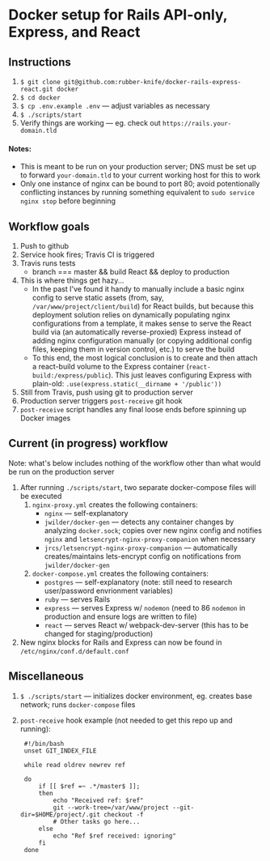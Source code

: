 
# Docker setup for Rails API-only, Express, and React

## Instructions
1. `$ git clone git@github.com:rubber-knife/docker-rails-express-react.git docker`
2. `$ cd docker`
3. `$ cp .env.example .env` — adjust variables as necessary
4. `$ ./scripts/start`
5. Verify things are working — eg. check out `https://rails.your-domain.tld`

#### Notes:
- This is meant to be run on your production server; DNS must be set up to forward `your-domain.tld` to your current working host for this to work
- Only one instance of nginx can be bound to port 80; avoid potentionally conflicting instances by running something equivalent to `sudo service nginx stop` before beginning

## Workflow goals
1. Push to github
2. Service hook fires; Travis CI is triggered
3. Travis runs tests
    - branch === master && build React && deploy to production
4. This is where things get hazy...
    - In the past I've found it handy to manually include a basic nginx config to serve static assets (from, say, `/var/www/project/client/build`) for React builds, but because this deployment solution relies on dynamically populating nginx configurations from a template, it makes sense to serve the React build via (an automatically reverse-proxied) Express instead of adding nginx configuration manually (or copying additional config files, keeping them in version control, etc.) to serve the build
    - To this end, the most logical conclusion is to create and then attach a react-build volume to the Express container (`react-build:/express/public`). This just leaves configuring Express with plain-old: `.use(express.static(__dirname + '/public'))`
5. Still from Travis, push using git to production server
6. Production server triggers `post-receive` git hook
7. `post-receive` script handles any final loose ends before spinning up Docker images

## Current (in progress) workflow
Note: what's below includes nothing of the workflow other than what would be run on the production server
1. After running `./scripts/start`, two separate docker-compose files will be executed
    1. `nginx-proxy.yml` creates the following containers:
        - `nginx` — self-explanatory
        - `jwilder/docker-gen` — detects any container changes by analyzing `docker.sock`; copies over new nginx config and notifies `nginx` and `letsencrypt-nginx-proxy-companion` when necessary
        - `jrcs/letsencrypt-nginx-proxy-companion` — automatically creates/maintains lets-encrypt config on notifications from `jwilder/docker-gen`
    2. `docker-compose.yml` creates the following containers:
        - `postgres` — self-explanatory (note: still need to research user/password envrionment variables)
        - `ruby` — serves Rails
        - `express` — serves Express w/ `nodemon` (need to 86 `nodemon` in production and ensure logs are written to file)
        - `react` — serves React w/ webpack-dev-server (this has to be changed for staging/production)
2. New nginx blocks for Rails and Express can now be found in `/etc/nginx/conf.d/default.conf`

## Miscellaneous
1. `$ ./scripts/start` — initializes docker environment, eg. creates base network; runs `docker-compose` files
2. `post-receive` hook example (not needed to get this repo up and running):

        #!/bin/bash
        unset GIT_INDEX_FILE

        while read oldrev newrev ref

        do
            if [[ $ref =~ .*/master$ ]];
            then
                echo "Received ref: $ref"
                git --work-tree=/var/www/project --git-dir=$HOME/project/.git checkout -f
                # Other tasks go here...
            else
                echo "Ref $ref received: ignoring"
            fi
        done
